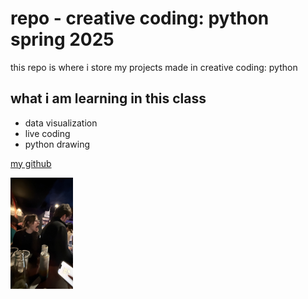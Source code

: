 # repo - creative coding: python spring 2025
this repo is where i store my projects made in creative coding: python

## what i am learning in this class
- data visualization
- live coding
- python drawing

[my github](https://github.com/tempn320)

<!-- how to insert an image -->
<!-- ![lauren yelling](lauren.jpeg) -->

<!-- how to insert an image with the ability to resize it -->
<img src ="lauren.jpeg" width="100" alt="lauren screams at man">
